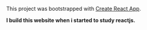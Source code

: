 This project was bootstrapped with [Create React App](https://github.com/facebook/create-react-app).

**I build this website when i started to study reactjs.**
